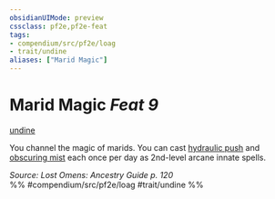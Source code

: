 ```yaml
---
obsidianUIMode: preview
cssclass: pf2e,pf2e-feat
tags:
- compendium/src/pf2e/loag
- trait/undine
aliases: ["Marid Magic"]
---
```

# Marid Magic  *Feat 9*  
[undine](../../Rules/traits/undine-b2.md)  


You channel the magic of marids. You can cast [hydraulic push](../spells/hydraulic-push.md) and [obscuring mist](../spells/obscuring-mist.md) each once per day as 2nd-level arcane innate spells.

*Source: Lost Omens: Ancestry Guide p. 120*  
%% #compendium/src/pf2e/loag #trait/undine %%
